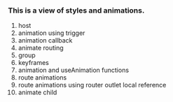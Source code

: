 ### This is a view of styles and animations.

1. host
2. animation using trigger
3. animation callback
4. animate routing
5. group
6. keyframes
7. animation and useAnimation functions
8. route animations
9. route animations using router outlet local reference
10. animate child
